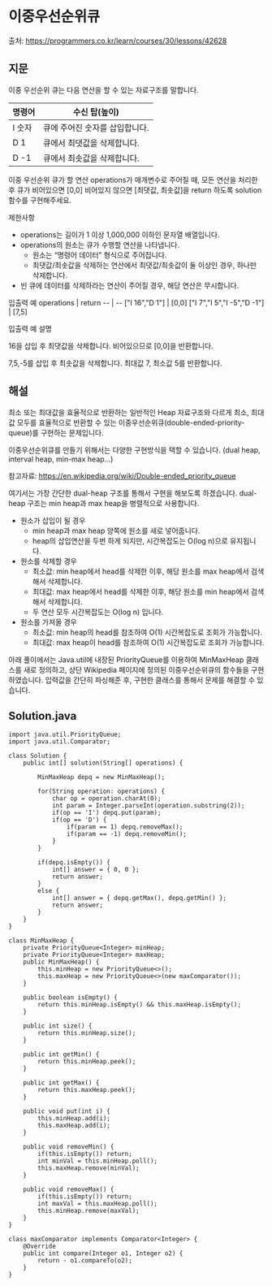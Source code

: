 # 이중우선순위큐

출처: https://programmers.co.kr/learn/courses/30/lessons/42628

## 지문

이중 우선순위 큐는 다음 연산을 할 수 있는 자료구조를 말합니다.

명령어 |	수신 탑(높이)
-- | --
I 숫자 |	큐에 주어진 숫자를 삽입합니다.
D 1 |	큐에서 최댓값을 삭제합니다.
D -1 |	큐에서 최솟값을 삭제합니다.

이중 우선순위 큐가 할 연산 operations가 매개변수로 주어질 때, 모든 연산을 처리한 후 큐가 비어있으면 [0,0] 비어있지 않으면 [최댓값, 최솟값]을 return 하도록 solution 함수를 구현해주세요.

제한사항
- operations는 길이가 1 이상 1,000,000 이하인 문자열 배열입니다.
- operations의 원소는 큐가 수행할 연산을 나타냅니다.
  - 원소는 “명령어 데이터” 형식으로 주어집니다.
  - 최댓값/최솟값을 삭제하는 연산에서 최댓값/최솟값이 둘 이상인 경우, 하나만 삭제합니다.
- 빈 큐에 데이터를 삭제하라는 연산이 주어질 경우, 해당 연산은 무시합니다.

입출력 예
operations | return
-- | --
["I 16","D 1"] |	[0,0]
["I 7","I 5","I -5","D -1"] |	[7,5]

입출력 예 설명

16을 삽입 후 최댓값을 삭제합니다. 비어있으므로 [0,0]을 반환합니다.

7,5,-5를 삽입 후 최솟값을 삭제합니다. 최대값 7, 최소값 5를 반환합니다.

## 해설

최소 또는 최대값을 효율적으로 반환하는 일반적인 Heap 자료구조와 다르게 최소, 최대값 모두를 효율적으로 반환할 수 있는 이중우선순위큐(double-ended-priority-queue)를 구현하는 문제입니다. 

이중우선순위큐를 만들기 위해서는 다양한 구현방식을 택할 수 있습니다. (dual heap, interval heap, min-max heap...)

참고자료: https://en.wikipedia.org/wiki/Double-ended_priority_queue

여기서는 가장 간단한 dual-heap 구조를 통해서 구현을 해보도록 하겠습니다. dual-heap 구조는 min heap과 max heap을 병렬적으로 사용합니다. 
- 원소가 삽입이 될 경우 
  - min heap과 max heap 양쪽에 원소를 새로 넣어줍니다. 
  - heap의 삽입연산을 두번 하게 되지만, 시간복잡도는 O(log n)으로 유지됩니다. 
- 원소를 삭제할 경우
  - 최소값: min heap에서 head를 삭제한 이후, 해당 원소를 max heap에서 검색해서 삭제합니다. 
  - 최대값: max heap에서 head를 삭제한 이후, 해당 원소를 min heap에서 검색해서 삭제합니다. 
  - 두 연산 모두 시간복잡도는 O(log n) 입니다.  
- 원소를 가져올 경우
  - 최소값: min heap의 head를 참조하여 O(1) 시간복잡도로 조회가 가능합니다. 
  - 최대값: max heap이 head를 참조하여 O(1) 시간복잡도로 조회가 가능합니다. 

아래 풀이에서는 Java.util에 내장된 PriorityQueue를 이용하여 MinMaxHeap 클래스를 새로 정의하고, 상단 Wikipedia 페이지에 정의된 이중우선순위큐의 함수들을 구현하였습니다. 입력값을 간단히 파싱해준 후, 구현한 클래스를 통해서 문제를 해결할 수 있습니다.  

## Solution.java
~~~
import java.util.PriorityQueue;
import java.util.Comparator;

class Solution {
    public int[] solution(String[] operations) {
        
        MinMaxHeap depq = new MinMaxHeap();
        
        for(String operation: operations) {
            char op = operation.charAt(0);
            int param = Integer.parseInt(operation.substring(2));
            if(op == 'I') depq.put(param);
            if(op == 'D') {
                if(param == 1) depq.removeMax();
                if(param == -1) depq.removeMin();
            }
        }
                   
        if(depq.isEmpty()) {
            int[] answer = { 0, 0 };
            return answer;
        }
        else {
            int[] answer = { depq.getMax(), depq.getMin() };
            return answer;
        }
    }
}

class MinMaxHeap {
    private PriorityQueue<Integer> minHeap;
    private PriorityQueue<Integer> maxHeap;
    public MinMaxHeap() {
        this.minHeap = new PriorityQueue<>();
        this.maxHeap = new PriorityQueue<>(new maxComparator());
    }
    
    public boolean isEmpty() {
        return this.minHeap.isEmpty() && this.maxHeap.isEmpty();
    }
    
    public int size() {
        return this.minHeap.size();
    }
    
    public int getMin() {
        return this.minHeap.peek();
    }
    
    public int getMax() {
        return this.maxHeap.peek();
    }
    
    public void put(int i) {
        this.minHeap.add(i);
        this.maxHeap.add(i);
    }
    
    public void removeMin() {
        if(this.isEmpty()) return;
        int minVal = this.minHeap.poll();
        this.maxHeap.remove(minVal);
    }
    
    public void removeMax() {
        if(this.isEmpty()) return;
        int maxVal = this.maxHeap.poll();
        this.minHeap.remove(maxVal);
    }
}

class maxComparator implements Comparator<Integer> {
    @Override
    public int compare(Integer o1, Integer o2) {
        return - o1.compareTo(o2);
    }
}
~~~